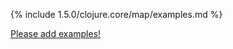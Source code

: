 {% include 1.5.0/clojure.core/map/examples.md %}

[Please add examples!](https://github.com/arrdem/grimoire/edit/master/_includes/1.6.0/clojure.core/map/examples.md)
